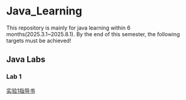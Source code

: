 # Java_Learning  
This repository is mainly for java learning within 6 months(2025.3.1~2025.8.1). By the end of this semester, the following targets must be achieved!  

## Java Labs
### Lab 1  
[实验1指导书](实验一/实验一.pdf)  
